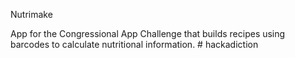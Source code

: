 Nutrimake

App for the Congressional App Challenge that builds recipes using barcodes to calculate nutritional information. 
#   h a c k a d i c t i o n  
 
